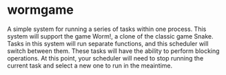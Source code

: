 # wormgame

A simple system for running a series of tasks within one process. 
This system will support the game Worm!, a clone of the classic game Snake.
Tasks in this system will run separate functions, and this scheduler will switch between them. 
These tasks will have the ability to perform blocking operations. 
At this point, your scheduler will need to stop running the current task and select a new one to run in the meaintime.

